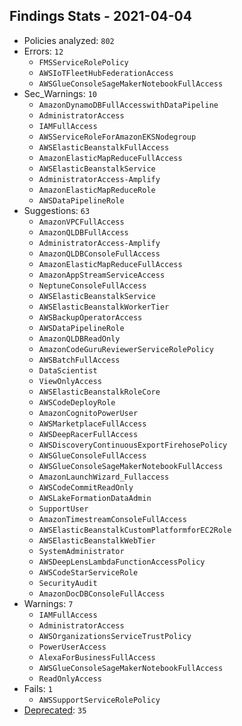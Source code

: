 ## Findings Stats - 2021-04-04

- Policies analyzed: `802`
- Errors: `12`
  - `FMSServiceRolePolicy`
  - `AWSIoTFleetHubFederationAccess`
  - `AWSGlueConsoleSageMakerNotebookFullAccess`
- Sec_Warnings: `10`
  - `AmazonDynamoDBFullAccesswithDataPipeline`
  - `AdministratorAccess`
  - `IAMFullAccess`
  - `AWSServiceRoleForAmazonEKSNodegroup`
  - `AWSElasticBeanstalkFullAccess`
  - `AmazonElasticMapReduceFullAccess`
  - `AWSElasticBeanstalkService`
  - `AdministratorAccess-Amplify`
  - `AmazonElasticMapReduceRole`
  - `AWSDataPipelineRole`
- Suggestions: `63`
  - `AmazonVPCFullAccess`
  - `AmazonQLDBFullAccess`
  - `AdministratorAccess-Amplify`
  - `AmazonQLDBConsoleFullAccess`
  - `AmazonElasticMapReduceFullAccess`
  - `AmazonAppStreamServiceAccess`
  - `NeptuneConsoleFullAccess`
  - `AWSElasticBeanstalkService`
  - `AWSElasticBeanstalkWorkerTier`
  - `AWSBackupOperatorAccess`
  - `AWSDataPipelineRole`
  - `AmazonQLDBReadOnly`
  - `AmazonCodeGuruReviewerServiceRolePolicy`
  - `AWSBatchFullAccess`
  - `DataScientist`
  - `ViewOnlyAccess`
  - `AWSElasticBeanstalkRoleCore`
  - `AWSCodeDeployRole`
  - `AmazonCognitoPowerUser`
  - `AWSMarketplaceFullAccess`
  - `AWSDeepRacerFullAccess`
  - `AWSDiscoveryContinuousExportFirehosePolicy`
  - `AWSGlueConsoleFullAccess`
  - `AWSGlueConsoleSageMakerNotebookFullAccess`
  - `AmazonLaunchWizard_Fullaccess`
  - `AWSCodeCommitReadOnly`
  - `AWSLakeFormationDataAdmin`
  - `SupportUser`
  - `AmazonTimestreamConsoleFullAccess`
  - `AWSElasticBeanstalkCustomPlatformforEC2Role`
  - `AWSElasticBeanstalkWebTier`
  - `SystemAdministrator`
  - `AWSDeepLensLambdaFunctionAccessPolicy`
  - `AWSCodeStarServiceRole`
  - `SecurityAudit`
  - `AmazonDocDBConsoleFullAccess`
- Warnings: `7`
  - `IAMFullAccess`
  - `AdministratorAccess`
  - `AWSOrganizationsServiceTrustPolicy`
  - `PowerUserAccess`
  - `AlexaForBusinessFullAccess`
  - `AWSGlueConsoleSageMakerNotebookFullAccess`
  - `ReadOnlyAccess`
- Fails: `1`
  - `AWSSupportServiceRolePolicy`
- [Deprecated](../DEPRECATED.json): `35`
